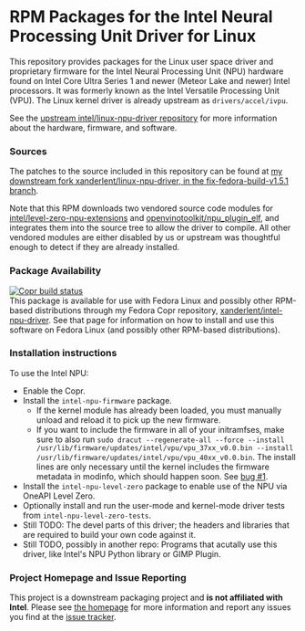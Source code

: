 RPM Packages for the Intel Neural Processing Unit Driver for Linux
==================================================================

This repository provides packages for the Linux user space driver and proprietary firmware for the Intel Neural Processing Unit (NPU) hardware found on Intel Core Ultra Series 1 and newer (Meteor Lake and newer) Intel processors. It was formerly known as the Intel Versatile Processing Unit (VPU). The Linux kernel driver is already upstream as `drivers/accel/ivpu`.

See the [upstream intel/linux-npu-driver repository](https://github.com/intel/linux-npu-driver) for more information about the hardware, firmware, and software.

### Sources

The patches to the source included in this repository can be found at [my downstream fork xanderlent/linux-npu-driver, in the fix-fedora-build-v1.5.1 branch](https://github.com/xanderlent/linux-npu-driver/tree/fix-fedora-build-v1.5.1).

Note that this RPM downloads two vendored source code modules for [intel/level-zero-npu-extensions](https://github.com/intel/level-zero-npu-extensions/) and [openvinotoolkit/npu\_plugin\_elf](https://github.com/openvinotoolkit/npu_plugin_elf/), and integrates them into the source tree to allow the driver to compile. All other vendored modules are either disabled by us or upstream was thoughtful enough to detect if they are already installed.

### Package Availability

[![Copr build status](https://copr.fedorainfracloud.org/coprs/xanderlent/intel-npu-driver/package/intel-npu-level-zero/status_image/last_build.png)](https://copr.fedorainfracloud.org/coprs/xanderlent/intel-npu-driver/package/intel-npu-level-zero/)  
This package is available for use with Fedora Linux and possibly other RPM-based distributions through my Fedora Copr repository, [xanderlent/intel-npu-driver](https://copr.fedorainfracloud.org/coprs/xanderlent/intel-npu-driver). See that page for information on how to install and use this software on Fedora Linux (and possibly other RPM-based distributions).

### Installation instructions

To use the Intel NPU:

  - Enable the Copr.
  - Install the `intel-npu-firmware` package.
    - If the kernel module has already been loaded, you must manually unload and reload it to pick up the new firmware.
    - If you want to include the firmware in all of your initramfses, make sure to also run `sudo dracut --regenerate-all --force --install /usr/lib/firmware/updates/intel/vpu/vpu_37xx_v0.0.bin --install /usr/lib/firmware/updates/intel/vpu/vpu_40xx_v0.0.bin`. The install lines are only necessary until the kernel includes the firmware metadata in modinfo, which should happen soon. See [bug #1](https://github.com/xanderlent/intel-npu-driver-rpm/issues/1).
  - Install the `intel-npu-level-zero` package to enable use of the NPU via OneAPI Level Zero.
  - Optionally install and run the user-mode and kernel-mode driver tests from `intel-npu-level-zero-tests`.
  - Still TODO: The devel parts of this driver; the headers and libraries that are required to build your own code against it.
  - Still TODO, possibly in another repo: Programs that acutally use this driver, like Intel's NPU Python library or GIMP Plugin.


### Project Homepage and Issue Reporting

This project is a downstream packaging project and **is not affiliated with Intel**. Please see [the homepage](https://github.com/xanderlent/intel-npu-driver-rpm) for more information and report any issues you find at the [issue tracker](https://github.com/xanderlent/intel-npu-driver-rpm/issues).
